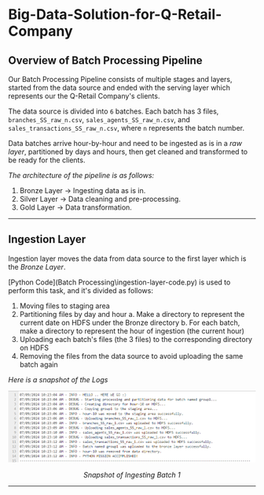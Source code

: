 # Big-Data-Solution-for-Q-Retail-Company

## Overview of Batch Processing Pipeline

Our Batch Processing Pipeline consists of multiple stages and layers, started from the data source and ended with the serving layer which represents our the Q-Retail Company's clients.

The data source is divided into `6` batches. Each batch has 3 files, `branches_SS_raw_n.csv`, `sales_agents_SS_raw_n.csv`, and `sales_transactions_SS_raw_n.csv`, where `n` represents the batch number.

Data batches arrive hour-by-hour and need to be ingested as is in a *raw layer*, partitioned by days and hours, then get cleaned and transformed to be ready for the clients.

*The architecture of the pipeline is as follows:*
1. Bronze Layer &rarr; Ingesting data as is in.
2. Silver Layer &rarr; Data cleaning and pre-processing.
3. Gold Layer &rarr; Data transformation.

---

## Ingestion Layer

Ingestion layer moves the data from data source to the first layer which is the *Bronze Layer*.

[Python Code](Batch Processing\ingestion-layer-code.py) is used to perform this task, and it's divided as follows:
1. Moving files to staging area
2. Partitioning files by day and hour
    a. Make a directory to represent the current date on HDFS under the Bronze directory
    b. For each batch, make a directory to represent the hour of ingestion (the current hour)
3. Uploading each batch's files (the 3 files) to the corresponding directory on HDFS
4. Removing the files from the data source to avoid uploading the same batch again

*Here is a snapshot of the Logs*

<div align="center">
  <img src="images/ingestion-logs.png" alt="Image" width=1000>
  <p><em>Snapshot of Ingesting Batch 1</em></p>
</div>


---